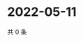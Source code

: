 # 2022-05-11

共 0 条

<!-- BEGIN WEIBO -->
<!-- 最后更新时间 Wed May 11 2022 23:14:24 GMT+0800 (China Standard Time) -->

<!-- END WEIBO -->
